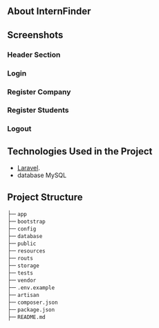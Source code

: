 ## About InternFinder

## Screenshots
### Header Section  
<!-- <img src="https://github.com/MedjadjiAbdelkadir/covoiturage/blob/main/public/Screenshots/Home%20Page.png" width="100%" height="500"> -->

### Login  
<!-- <img src="https://github.com/MedjadjiAbdelkadir/covoiturage/blob/main/public/Screenshots/Home%20Page.png" width="100%" height="500"> -->

### Register Company  
<!-- <img src="https://github.com/MedjadjiAbdelkadir/covoiturage/blob/main/public/Screenshots/List%20Posts.png" width="100%" height="500"> -->

### Register Students 
<!-- <img src="https://github.com/MedjadjiAbdelkadir/covoiturage/blob/main/public/Screenshots/Result%20Serach.png" width="55%" height="500"> -->
### Logout
<!-- <img src="https://github.com/MedjadjiAbdelkadir/covoiturage/blob/main/public/Screenshots/Result%20Serach.png" width="55%" height="500"> -->

## Technologies Used in the Project 

- [Laravel](https://laravel.com).
- database MySQL


## Project Structure 
├─ `app` \
├─ `bootstrap` \
├─ `config` \
├─ `database` \
├─ `public` \
├─ `resources` \
├─ `routs` \
├─ `storage` \
├─ `tests` \
├─ `vendor` \
├─ `.env.example` \
├─ `artisan` \
├─ `composer.json` \
├─ `package.json` \
├─ `README.md`